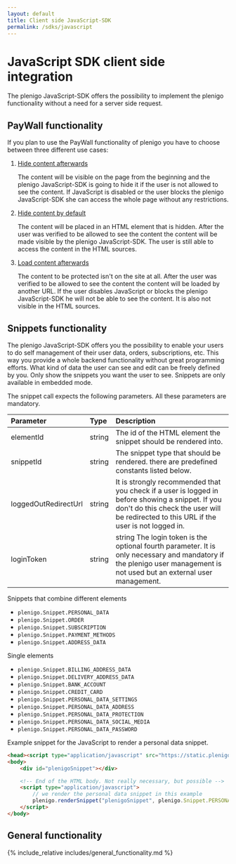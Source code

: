 ```yaml
---
layout: default
title: Client side JavaScript-SDK
permalink: /sdks/javascript
---
```


# JavaScript SDK client side integration

The plenigo JavaScript-SDK offers the possibility to implement the plenigo functionality without a need for a server side request. 

## PayWall functionality

If you plan to use the PayWall functionality of plenigo you have to choose between three different use cases:

1. [Hide content afterwards](/sdks/javascript/hide_content_afterwards)

   The content will be visible on the page from the beginning and the plenigo JavaScript-SDK is going to hide it if the user is not allowed to see the content.
   If JavaScript is disabled or the user blocks the plenigo JavaScript-SDK she can access the whole page without any restrictions.
   
2. [Hide content by default](/sdks/javascript/hide_content_by_default)

   The content will be placed in an HTML element that is hidden. After the user was verified to be allowed to see the content the content will be made visible
   by the plenigo JavaScript-SDK. The user is still able to access the content in the HTML sources.
   
3. [Load content afterwards](/sdks/javascript/load_content_afterwards)

   The content to be protected isn't on the site at all. After the user was verified to be allowed to see the content the content will be loaded by another URL.
   If the user disables JavaScript or blocks the plenigo JavaScript-SDK he will not be able to see the content. It is also not visible in the HTML sources.
   
## Snippets functionality

The plenigo JavaScript-SDK offers you the possibility to enable your users to do self management of their user data, orders, subscriptions, etc. This way you
provide a whole backend functionality without great programming efforts. What kind of data the user can see and edit can be freely defined by you. Only show
the snippets you want the user to see. Snippets are only available in embedded mode.

The snippet call expects the following parameters. All these parameters are mandatory.

|Parameter|Type|Description|
|:--------|:-----|:----------|
|elementId|string|The id of the HTML element the snippet should be rendered into.|
|snippetId|string|The snippet type that should be rendered. there are predefined constants listed below.|
|loggedOutRedirectUrl|string|It is strongly recommended that you check if a user is logged in before showing a snippet. If you don't do this check the user will be redirected to this URL if the user is not logged in.|
|loginToken|string|string	The login token is the optional fourth parameter. It is only necessary and mandatory if the plenigo user management is not used but an external user management.|

Snippets that combine different elements
* `plenigo.Snippet.PERSONAL_DATA`
* `plenigo.Snippet.ORDER`
* `plenigo.Snippet.SUBSCRIPTION`
* `plenigo.Snippet.PAYMENT_METHODS`
* `plenigo.Snippet.ADDRESS_DATA`

Single elements
* `plenigo.Snippet.BILLING_ADDRESS_DATA`
* `plenigo.Snippet.DELIVERY_ADDRESS_DATA`
* `plenigo.Snippet.BANK_ACCOUNT`
* `plenigo.Snippet.CREDIT_CARD`
* `plenigo.Snippet.PERSONAL_DATA_SETTINGS`
* `plenigo.Snippet.PERSONAL_DATA_ADDRESS`
* `plenigo.Snippet.PERSONAL_DATA_PROTECTION`
* `plenigo.Snippet.PERSONAL_DATA_SOCIAL_MEDIA`
* `plenigo.Snippet.PERSONAL_DATA_PASSWORD`

Example snippet for the JavaScript to render a personal data snippet.

```html
<head><script type="application/javascript" src="https://static.plenigo.com/static_resources/javascript/COMPANY_ID/plenigo_sdk.min.js" data-disable-metered="true"></script></head>
<body>
    <div id="plenigoSnippet"></div>

    <!-- End of the HTML body. Not really necessary, but possible -->
    <script type="application/javascript">
        // we render the personal data snippet in this example
        plenigo.renderSnippet("plenigoSnippet", plenigo.Snippet.PERSONAL_DATA, "https://www.YOUR_DOMAIN.com/");
    </script>
</body>
```
   
## General functionality

{% include_relative includes/general_functionality.md %}